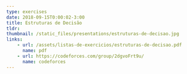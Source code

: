 ```yaml
---
type: exercises
date: 2018-09-15T0:00:02-3:00
title: Estruturas de Decisão
tldr: 
thumbnail: /static_files/presentations/estruturas-de-decisao.jpg
links: 
    - url: /assets/listas-de-exercicios/estruturas-de-decisao.pdf
      name: pdf
    - url: https://codeforces.com/group/2dgvoFrt9u/
      name: codeforces
---
```

